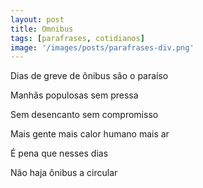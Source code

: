 ```yaml
---
layout: post
title: Omnibus
tags: [parafrases, cotidianos]
image: '/images/posts/parafrases-div.png'
---
```


Dias de greve de ônibus são o paraíso

Manhãs populosas sem pressa

Sem desencanto sem compromisso

Mais gente mais calor humano mais ar

É pena que nesses dias

Não haja ônibus a circular
